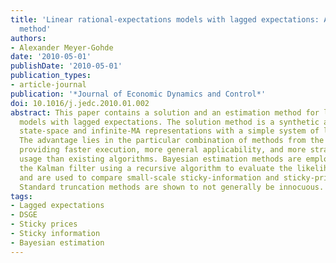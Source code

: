 ```yaml
---
title: 'Linear rational-expectations models with lagged expectations: A synthetic
  method'
authors:
- Alexander Meyer-Gohde
date: '2010-05-01'
publishDate: '2010-05-01'
publication_types:
- article-journal
publication: '*Journal of Economic Dynamics and Control*'
doi: 10.1016/j.jedc.2010.01.002
abstract: This paper contains a solution and an estimation method for linear rational-expectations
  models with lagged expectations. The solution method is a synthetic approach, combining
  state-space and infinite-MA representations with a simple system of linear equations.
  The advantage lies in the particular combination of methods from the literature,
  providing faster execution, more general applicability, and more straightforward
  usage than existing algorithms. Bayesian estimation methods are employed without
  the Kalman filter using a recursive algorithm to evaluate the likelihood function
  and are used to compare small-scale sticky-information and sticky-price DSGE models.
  Standard truncation methods are shown to not generally be innocuous.
tags:
- Lagged expectations
- DSGE 
- Sticky prices
- Sticky information
- Bayesian estimation
---
```


